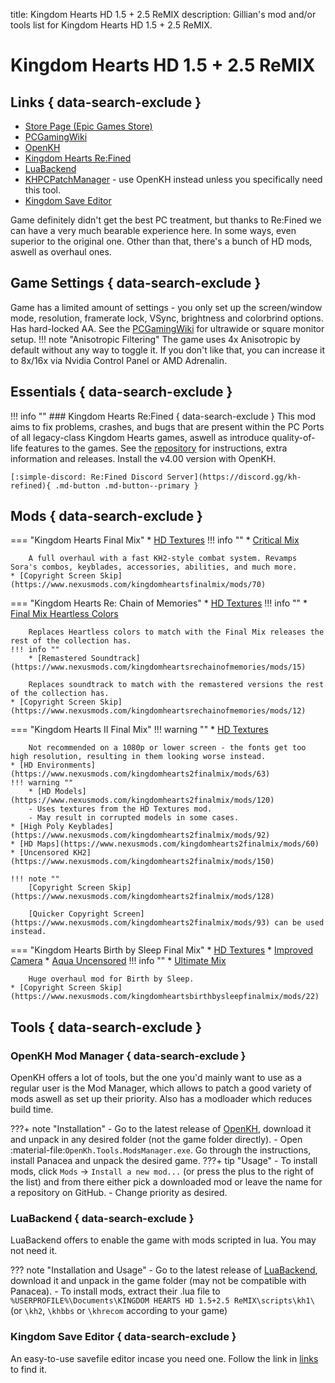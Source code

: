 title: Kingdom Hearts HD 1.5 + 2.5 ReMIX
description: Gillian's mod and/or tools list for Kingdom Hearts HD 1.5 + 2.5 ReMIX.

# Kingdom Hearts HD 1.5 + 2.5 ReMIX
## Links { data-search-exclude }
- [Store Page (Epic Games Store)](https://store.epicgames.com/en-US/p/kingdom-hearts-hd-1-5-2-5-remix)
- [PCGamingWiki](https://www.pcgamingwiki.com/wiki/Kingdom_Hearts_HD_1.5_%2B_2.5_ReMIX)
- [OpenKH](https://github.com/OpenKH/OpenKh/)
- [Kingdom Hearts Re:Fined](https://github.com/TopazTK/KH-ReFined)
- [LuaBackend](https://github.com/Sirius902/LuaBackend/)
- [KHPCPatchManager](https://github.com/AntonioDePau/KHPCPatchManager) - use OpenKH instead unless you specifically need this tool.
- [Kingdom Save Editor](https://github.com/Xeeynamo/KingdomSaveEditor)

Game definitely didn't get the best PC treatment, but thanks to Re:Fined we can have a very much bearable experience here. In some ways, even superior to the original one. Other than that, there's a bunch of HD mods, aswell as overhaul ones.

## Game Settings { data-search-exclude }
Game has a limited amount of settings - you only set up the screen/window mode, resolution, framerate lock, VSync, brightness and colorbrind options. Has hard-locked AA. See the [PCGamingWiki](https://www.pcgamingwiki.com/wiki/Kingdom_Hearts_HD_1.5_%2B_2.5_ReMIX#Ultra-widescreen) for ultrawide or square monitor setup.
!!! note "Anisotropic Filtering"
    The game uses 4x Anisotropic by default without any way to toggle it. If you don't like that, you can increase it to 8x/16x via Nvidia Control Panel or AMD Adrenalin.

## Essentials { data-search-exclude }
!!! info ""
    ### Kingdom Hearts Re:Fined { data-search-exclude }
    This mod aims to fix problems, crashes, and bugs that are present within the PC Ports of all legacy-class Kingdom Hearts games, aswell as introduce quality-of-life features to the games. See the [repository](https://github.com/TopazTK/KH-ReFined) for instructions, extra information and releases. Install the v4.00 version with OpenKH.

    [:simple-discord: Re:Fined Discord Server](https://discord.gg/kh-refined){ .md-button .md-button--primary }

## Mods { data-search-exclude }
=== "Kingdom Hearts Final Mix"
    * [HD Textures](https://www.nexusmods.com/kingdomheartsfinalmix/mods/4)
    !!! info ""
        * [Critical Mix](https://www.nexusmods.com/kingdomheartsfinalmix/mods/93)

        A full overhaul with a fast KH2-style combat system. Revamps Sora's combos, keyblades, accessories, abilities, and much more.
    * [Copyright Screen Skip](https://www.nexusmods.com/kingdomheartsfinalmix/mods/70)
=== "Kingdom Hearts Re: Chain of Memories"
    * [HD Textures](https://www.nexusmods.com/kingdomheartsrechainofmemories/mods/2)
    !!! info ""
        * [Final Mix Heartless Colors](https://www.nexusmods.com/kingdomheartsrechainofmemories/mods/6)

        Replaces Heartless colors to match with the Final Mix releases the rest of the collection has.
    !!! info ""
        * [Remastered Soundtrack](https://www.nexusmods.com/kingdomheartsrechainofmemories/mods/15)

        Replaces soundtrack to match with the remastered versions the rest of the collection has.
    * [Copyright Screen Skip](https://www.nexusmods.com/kingdomheartsrechainofmemories/mods/12)
=== "Kingdom Hearts II Final Mix"
    !!! warning ""
        * [HD Textures](https://www.nexusmods.com/kingdomhearts2finalmix/mods/17)

        Not recommended on a 1080p or lower screen - the fonts get too high resolution, resulting in them looking worse instead.
    * [HD Environments](https://www.nexusmods.com/kingdomhearts2finalmix/mods/63)
    !!! warning ""
        * [HD Models](https://www.nexusmods.com/kingdomhearts2finalmix/mods/120)
        - Uses textures from the HD Textures mod.
        - May result in corrupted models in some cases.
    * [High Poly Keyblades](https://www.nexusmods.com/kingdomhearts2finalmix/mods/92)
    * [HD Maps](https://www.nexusmods.com/kingdomhearts2finalmix/mods/60)
    * [Uncensored KH2](https://www.nexusmods.com/kingdomhearts2finalmix/mods/150)
    
    !!! note ""
        [Copyright Screen Skip](https://www.nexusmods.com/kingdomhearts2finalmix/mods/128)

        [Quicker Copyright Screen](https://www.nexusmods.com/kingdomhearts2finalmix/mods/93) can be used instead.
=== "Kingdom Hearts Birth by Sleep Final Mix"
    * [HD Textures](https://www.nexusmods.com/kingdomheartsbirthbysleepfinalmix/mods/3)
    * [Improved Camera](https://www.nexusmods.com/kingdomheartsbirthbysleepfinalmix/mods/1)
    * [Aqua Uncensored](https://www.nexusmods.com/kingdomheartsbirthbysleepfinalmix/mods/5)
    !!! info ""
        * [Ultimate Mix](https://www.nexusmods.com/kingdomheartsbirthbysleepfinalmix/mods/25)

        Huge overhaul mod for Birth by Sleep.
    * [Copyright Screen Skip](https://www.nexusmods.com/kingdomheartsbirthbysleepfinalmix/mods/22)

## Tools { data-search-exclude }
### OpenKH Mod Manager { data-search-exclude }
OpenKH offers a lot of tools, but the one you'd mainly want to use as a regular user is the Mod Manager, which allows to patch a good variety of mods aswell as set up their priority. Also has a modloader which reduces build time.

???+ note "Installation"
    - Go to the latest release of [OpenKH](https://github.com/OpenKH/OpenKh/releases), download it and unpack in any desired folder (not the game folder directly).
    - Open :material-file:`OpenKh.Tools.ModsManager.exe`. Go through the instructions, install Panacea and unpack the desired game.
???+ tip "Usage"
    - To install mods, click `Mods` -> `Install a new mod...` (or press the plus to the right of the list) and from there either pick a downloaded mod or leave the name for a repository on GitHub.
    - Change priority as desired.
### LuaBackend { data-search-exclude }
LuaBackend offers to enable the game with mods scripted in lua. You may not need it.

??? note "Installation and Usage"
    - Go to the latest release of [LuaBackend](https://github.com/Sirius902/LuaBackend/releases), download it and unpack in the game folder (may not be compatible with Panacea).
    - To install mods, extract their .lua file to `%USERPROFILE%\Documents\KINGDOM HEARTS HD 1.5+2.5 ReMIX\scripts\kh1\` (or `\kh2`, `\khbbs` or `\khrecom` according to your game)
### Kingdom Save Editor { data-search-exclude }
An easy-to-use savefile editor incase you need one. Follow the link in [links](#links) to find it.